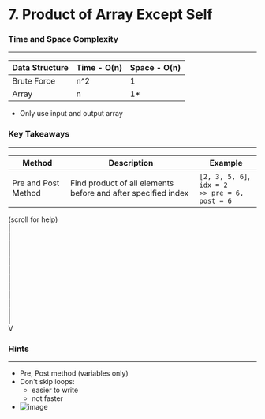# 7. Product of Array Except Self

### Time and Space Complexity
---
| Data Structure | Time - O(n) | Space - O(n) | 
|--- |--- |--- | 
| Brute Force | n^2 | 1 |
| Array | n | 1* |
* Only use input and output array

### Key Takeaways
---
| Method | Description | Example | 
|--- |--- |--- | 
| Pre and Post Method | Find product of all elements before and after specified index | `[2, 3, 5, 6]`, `idx = 2` <br/> `>> pre = 6, post = 6`|

(scroll for help)<br />
|<br />
|<br />
|<br />
|<br />
|<br />
|<br />
|<br />
|<br />
|<br />
|<br />
|<br />
|<br />
V
 
### Hints
---
- Pre, Post method (variables only)
- Don't skip loops:
  - easier to write
  - not faster
- ![image](https://github.com/user-attachments/assets/c03dc3f4-726e-4076-bd8b-08e82bd91de5)

